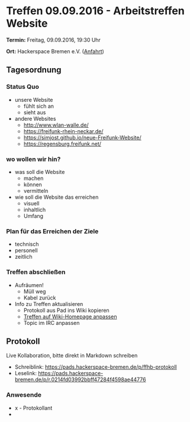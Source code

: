 # Treffen 09.09.2016 - Arbeitstreffen Website

**Termin:** Freitag, 09.09.2016, 19:30 Uhr 

**Ort:** Hackerspace Bremen e.V. ([Anfahrt](https://www.hackerspace-bremen.de/anfahrt/))

## Tagesordnung
### Status Quo
- unsere Website
    - fühlt sich an
    - sieht aus
- andere Websites
    - http://www.wlan-walle.de/
    - https://freifunk-rhein-neckar.de/
    - https://simjost.github.io/neue-Freifunk-Website/
    - https://regensburg.freifunk.net/

### wo wollen wir hin?
- was soll die Website
    - machen
    - können
    - vermitteln
- wie soll die Website das erreichen
    - visuell
    - inhaltlich
    - Umfang

### Plan für das Erreichen der Ziele
- technisch
- personell
- zeitlich

### Treffen abschließen
* Aufräumen!
  * Müll weg
  * Kabel zurück
* Info zu Treffen aktualisieren
  * Protokoll aus Pad ins Wiki kopieren
  * [Treffen auf Wiki-Homepage anpassen](Home)
  * Topic im IRC anpassen


## Protokoll
Live Kollaboration, bitte direkt in Markdown schreiben
* Schreiblink: https://pads.hackerspace-bremen.de/p/ffhb-protokoll
* Leselink: https://pads.hackerspace-bremen.de/p/r.0214fd03992bbff47284f4598ae44776

### Anwesende
* x - Protokollant
* 